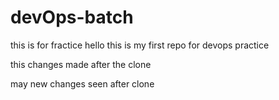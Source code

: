 # devOps-batch
this is for fractice 
hello this is my first repo for devops practice 

this changes made after the clone 

may new changes seen after clone 
